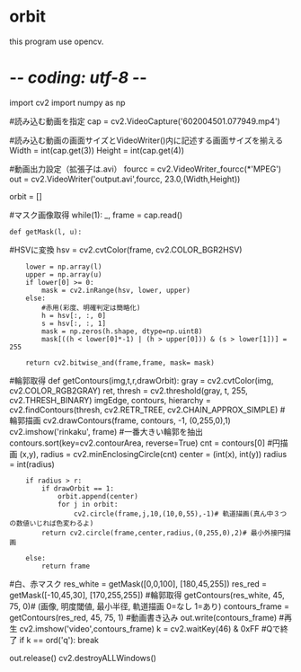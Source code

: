 # orbit
this program use opencv. 
# -*- coding: utf-8 -*-
import cv2
import numpy as np

#読み込む動画を指定
cap = cv2.VideoCapture('602004501.077949.mp4')

#読み込む動画の画面サイズとVideoWriter()内に記述する画面サイズを揃える
Width = int(cap.get(3))
Height = int(cap.get(4))

#動画出力設定（拡張子は.avi）
fourcc = cv2.VideoWriter_fourcc(*'MPEG')
out = cv2.VideoWriter('output.avi',fourcc, 23.0,(Width,Height))

orbit = []

#マスク画像取得
while(1):
    _, frame = cap.read()

    def getMask(l, u):
#HSVに変換
        hsv = cv2.cvtColor(frame, cv2.COLOR_BGR2HSV)

        lower = np.array(l)
        upper = np.array(u)
        if lower[0] >= 0:
            mask = cv2.inRange(hsv, lower, upper)
        else:
            #赤用(彩度、明確判定は簡略化)
            h = hsv[:, :, 0]
            s = hsv[:, :, 1]
            mask = np.zeros(h.shape, dtype=np.uint8)
            mask[((h < lower[0]*-1) | (h > upper[0])) & (s > lower[1])] = 255
        
        return cv2.bitwise_and(frame,frame, mask= mask)
#輪郭取得
    def getContours(img,t,r,drawOrbit):
        gray = cv2.cvtColor(img, cv2.COLOR_RGB2GRAY)
        ret, thresh = cv2.threshold(gray, t, 255, cv2.THRESH_BINARY)
        imgEdge, contours, hierarchy = cv2.findContours(thresh, cv2.RETR_TREE, cv2.CHAIN_APPROX_SIMPLE)
#輪郭描画
        cv2.drawContours(frame, contours, -1, (0,255,0),1)
        cv2.imshow('rinkaku', frame)
#一番大きい輪郭を抽出
        contours.sort(key=cv2.contourArea, reverse=True)
        cnt = contours[0]
#円描画
        (x,y), radius = cv2.minEnclosingCircle(cnt)
        center = (int(x), int(y))
        radius = int(radius)

        if radius > r:
            if drawOrbit == 1:
                orbit.append(center)
                for j in orbit:
                    cv2.circle(frame,j,10,(10,0,55),-1)# 軌道描画(真ん中３つの数値いじれば色変わるよ)
            return cv2.circle(frame,center,radius,(0,255,0),2)# 最小外接円描画
            
        else:
            return frame
        
#白、赤マスク
    res_white = getMask([0,0,100], [180,45,255])
    res_red = getMask([-10,45,30], [170,255,255])
#輪郭取得
    getContours(res_white, 45, 75, 0)# (画像, 明度閾値, 最小半径, 軌道描画 0=なし 1=あり)
    contours_frame = getContours(res_red, 45, 75, 1)
#動画書き込み
    out.write(contours_frame)
#再生
    cv2.imshow('video',contours_frame)
    k = cv2.waitKey(46) & 0xFF
#Qで終了
    if k == ord('q'):
        break

out.release()
cv2.destroyALLWindows()

